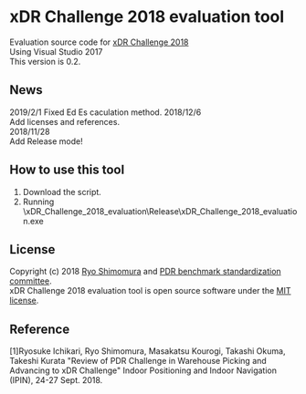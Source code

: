 # xDR Challenge 2018 evaluation tool
Evaluation source code for [xDR Challenge 2018](https://unit.aist.go.jp/hiri/xDR-Challenge-2018/)  
Using Visual Studio 2017  
This version is 0.2.  

## News
2019/2/1
Fixed Ed Es caculation method.
2018/12/6  
Add licenses and references.  
2018/11/28  
Add Release mode!

## How to use this tool
1. Download the script.  
2. Running \xDR_Challenge_2018_evaluation\Release\xDR_Challenge_2018_evaluation.exe  

## License
Copyright (c) 2018 [Ryo Shimomura](https://github.com/ximomoi) and [PDR benchmark standardization committee](https://ja-jp.facebook.com/pdr.bms/).  
xDR Challenge 2018 evaluation tool is open source software under the [MIT license](https://github.com/PDR-benchmark-standardization-committee/xDR-Challenge-2018-evaluation/blob/master/LICENSE).  

## Reference
[1]Ryosuke Ichikari, Ryo Shimomura, Masakatsu Kourogi, Takashi Okuma, Takeshi Kurata "Review of PDR Challenge in Warehouse Picking and Advancing to xDR Challenge" Indoor Positioning and Indoor Navigation (IPIN), 24-27 Sept. 2018.  
